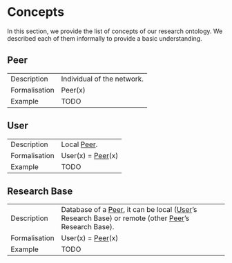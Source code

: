 # Concepts

In this section, we provide the list of concepts of our research ontology.
We described each of them informally to provide a basic understanding.

## Peer

|||
|---|---|
| Description   | Individual of the network. |
| Formalisation | Peer(x) |
| Example       | TODO |

## User

|||
|---|---|
| Description   | Local [Peer](#peer). |
| Formalisation | User(x) = [Peer](#peer)(x) |
| Example       | TODO |


## Research Base

|||
|---|---|
| Description   | Database of a [Peer](#peer), it can be local ([User](#User)’s Research Base) or remote (other [Peer](#peer)’s Research Base). |
| Formalisation | User(x) = [Peer](#peer)(x) |
| Example       | TODO |
